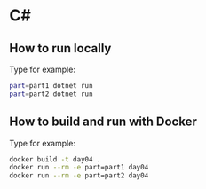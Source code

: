 # C#

## How to run locally
Type for example:
```bash
part=part1 dotnet run
part=part2 dotnet run
```

## How to build and run with Docker
Type for example:
```bash
docker build -t day04 .
docker run --rm -e part=part1 day04
docker run --rm -e part=part2 day04
```